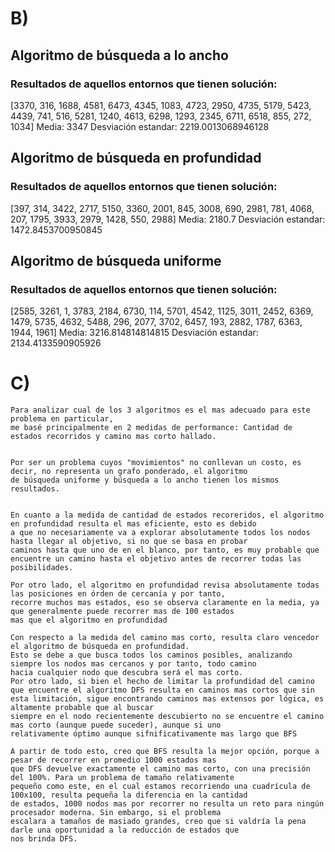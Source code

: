 # B)

## Algoritmo de búsqueda a lo ancho
### Resultados de aquellos entornos que tienen solución:
[3370, 316, 1688, 4581, 6473, 4345, 1083, 4723, 2950, 4735, 5179, 5423, 4439, 741, 516, 5281, 1240, 4613, 6298, 1293, 2345, 6711, 6518, 855, 272, 1034]
Media: 3347
Desviación estandar: 2219.0013068946128

## Algoritmo de búsqueda en profundidad
### Resultados de aquellos entornos que tienen solución:
[397, 314, 3422, 2717, 5150, 3360, 2001, 845, 3008, 690, 2981, 781, 4068, 207, 1795, 3933, 2979, 1428, 550, 2988]
Media: 2180.7
Desviación estandar: 1472.8453700950845

## Algoritmo de búsqueda uniforme
### Resultados de aquellos entornos que tienen solución:
[2585, 3261, 1, 3783, 2184, 6730, 114, 5701, 4542, 1125, 3011, 2452, 6369, 1479, 5735, 4632, 5488, 296, 2077, 3702, 6457, 193, 2882, 1787, 6363, 1944, 1961]
Media: 3216.814814814815
Desviación estandar: 2134.4133590905926

# C) 
    Para analizar cual de los 3 algoritmos es el mas adecuado para este problema en particular,
    me basé principalmente en 2 medidas de performance: Cantidad de estados recorridos y camino mas corto hallado.


    Por ser un problema cuyos "movimientos" no conllevan un costo, es decir, no representa un grafo ponderado, el algoritmo
    de búsqueda uniforme y búsqueda a lo ancho tienen los mismos resultados.


    En cuanto a la medida de cantidad de estados recoreridos, el algoritmo en profundidad resulta el mas eficiente, esto es debido
    a que no necesariamente va a explorar absolutamente todos los nodos hasta llegar al objetivo, si no que se basa en probar
    caminos hasta que uno de en el blanco, por tanto, es muy probable que encuentre un camino hasta el objetivo antes de recorrer todas las posibilidades. 
    
    Por otro lado, el algoritmo en profundidad revisa absolutamente todas las posiciones en órden de cercanía y por tanto,
    recorre muchos mas estados, eso se observa claramente en la media, ya que generalmente puede recorrer mas de 100 estados
    mas que el algoritmo en profundidad

    Con respecto a la medida del camino mas corto, resulta claro vencedor el algoritmo de búsqueda en profundidad.
    Esto se debe a que busca todos los caminos posibles, analizando siempre los nodos mas cercanos y por tanto, todo camino
    hacia cualquier nodo que descubra será el mas corto.
    Por otro lado, si bien el hecho de limitar la profundidad del camino que encuentre el algoritmo DFS resulta en caminos mas cortos que sin esta limitación, sigue encontrando caminos mas extensos por lógica, es altamente probable que al buscar
    siempre en el nodo recientemente descubierto no se encuentre el camino mas corto (aunque puede suceder), aunque si uno
    relativamente óptimo aunque sifnificativamente mas largo que BFS

    A partir de todo esto, creo que BFS resulta la mejor opción, porque a pesar de recorrer en promedio 1000 estados mas
    que DFS devuelve exactamente el camino mas corto, con una precisión del 100%. Para un problema de tamaño relativamente
    pequeño como este, en el cual estamos recorriendo una cuadrícula de 100x100, resulta pequeña la diferencia en la cantidad
    de estados, 1000 nodos mas por recorrer no resulta un reto para ningún procesador moderna. Sin embargo, si el problema
    escalara a tamaños de masiado grandes, creo que si valdría la pena darle una oportunidad a la reducción de estados que
    nos brinda DFS.
